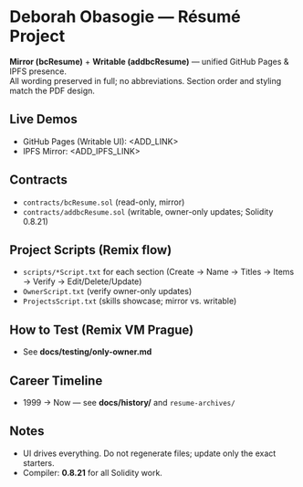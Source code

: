 # Deborah Obasogie — Résumé Project

**Mirror (bcResume)** + **Writable (addbcResume)** — unified GitHub Pages & IPFS presence.  
All wording preserved in full; no abbreviations. Section order and styling match the PDF design.

## Live Demos
- GitHub Pages (Writable UI): <ADD_LINK>
- IPFS Mirror: <ADD_IPFS_LINK>

## Contracts
- `contracts/bcResume.sol` (read-only, mirror)
- `contracts/addbcResume.sol` (writable, owner-only updates; Solidity 0.8.21)

## Project Scripts (Remix flow)
- `scripts/*Script.txt` for each section (Create → Name → Titles → Items → Verify → Edit/Delete/Update)
- `OwnerScript.txt` (verify owner-only updates)
- `ProjectsScript.txt` (skills showcase; mirror vs. writable)

## How to Test (Remix VM Prague)
- See **docs/testing/only-owner.md**

## Career Timeline
- 1999 → Now — see **docs/history/** and `resume-archives/`

## Notes
- UI drives everything. Do not regenerate files; update only the exact starters.
- Compiler: **0.8.21** for all Solidity work.

